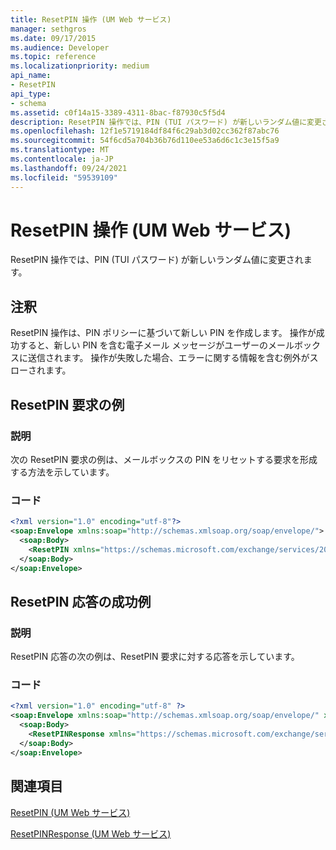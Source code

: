```yaml
---
title: ResetPIN 操作 (UM Web サービス)
manager: sethgros
ms.date: 09/17/2015
ms.audience: Developer
ms.topic: reference
ms.localizationpriority: medium
api_name:
- ResetPIN
api_type:
- schema
ms.assetid: c0f14a15-3389-4311-8bac-f87930c5f5d4
description: ResetPIN 操作では、PIN (TUI パスワード) が新しいランダム値に変更されます。
ms.openlocfilehash: 12f1e5719184df84f6c29ab3d02cc362f87abc76
ms.sourcegitcommit: 54f6cd5a704b36b76d110ee53a6d6c1c3e15f5a9
ms.translationtype: MT
ms.contentlocale: ja-JP
ms.lasthandoff: 09/24/2021
ms.locfileid: "59539109"
---
```

# <a name="resetpin-operation-um-web-service"></a>ResetPIN 操作 (UM Web サービス)

ResetPIN 操作では、PIN (TUI パスワード) が新しいランダム値に変更されます。
  
## <a name="remarks"></a>注釈

ResetPIN 操作は、PIN ポリシーに基づいて新しい PIN を作成します。 操作が成功すると、新しい PIN を含む電子メール メッセージがユーザーのメールボックスに送信されます。 操作が失敗した場合、エラーに関する情報を含む例外がスローされます。
  
## <a name="resetpin-request-example"></a>ResetPIN 要求の例

### <a name="description"></a>説明

次の ResetPIN 要求の例は、メールボックスの PIN をリセットする要求を形成する方法を示しています。
  
### <a name="code"></a>コード

```XML
<?xml version="1.0" encoding="utf-8"?>
<soap:Envelope xmlns:soap="http://schemas.xmlsoap.org/soap/envelope/">
  <soap:Body>
    <ResetPIN xmlns="https://schemas.microsoft.com/exchange/services/2006/messages" />
  </soap:Body>
</soap:Envelope>
```

## <a name="successful-resetpin-response-example"></a>ResetPIN 応答の成功例

### <a name="description"></a>説明

ResetPIN 応答の次の例は、ResetPIN 要求に対する応答を示しています。
  
### <a name="code"></a>コード

```XML
<?xml version="1.0" encoding="utf-8" ?> 
<soap:Envelope xmlns:soap="http://schemas.xmlsoap.org/soap/envelope/" xmlns:xsi="http://www.w3.org/2001/XMLSchema-instance" xmlns:xsd="http://www.w3.org/2001/XMLSchema">
  <soap:Body>
    <ResetPINResponse xmlns="https://schemas.microsoft.com/exchange/services/2006/messages" /> 
  </soap:Body>
</soap:Envelope>
```

## <a name="see-also"></a>関連項目



[ResetPIN (UM Web サービス)](resetpin-um-web-service.md)
  
[ResetPINResponse (UM Web サービス)](resetpinresponse-um-web-service.md)

